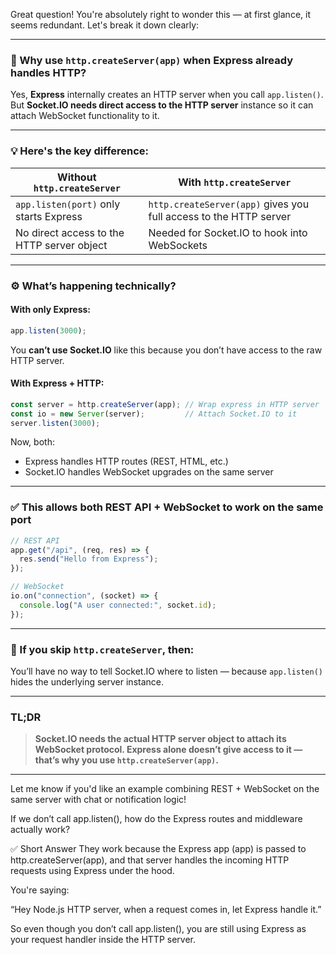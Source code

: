 Great question! You're absolutely right to wonder this — at first glance, it seems redundant. Let's break it down clearly:

---

### 🧠 Why use `http.createServer(app)` when Express already handles HTTP?

Yes, **Express** internally creates an HTTP server when you call `app.listen()`.
But **Socket.IO needs direct access to the HTTP server** instance so it can attach WebSocket functionality to it.

---

### 💡 Here's the key difference:

| Without `http.createServer`                | With `http.createServer`                                          |
| ------------------------------------------ | ----------------------------------------------------------------- |
| `app.listen(port)` only starts Express     | `http.createServer(app)` gives you full access to the HTTP server |
| No direct access to the HTTP server object | Needed for Socket.IO to hook into WebSockets                      |

---

### ⚙️ What’s happening technically?

#### With only Express:

```js
app.listen(3000);
```

You **can’t use Socket.IO** like this because you don’t have access to the raw HTTP server.

#### With Express + HTTP:

```js
const server = http.createServer(app); // Wrap express in HTTP server
const io = new Server(server);         // Attach Socket.IO to it
server.listen(3000);
```

Now, both:

* Express handles HTTP routes (REST, HTML, etc.)
* Socket.IO handles WebSocket upgrades on the same server

---

### ✅ This allows both REST API + WebSocket to work on the same port

```js
// REST API
app.get("/api", (req, res) => {
  res.send("Hello from Express");
});

// WebSocket
io.on("connection", (socket) => {
  console.log("A user connected:", socket.id);
});
```

---

### 🚫 If you skip `http.createServer`, then:

You’ll have no way to tell Socket.IO where to listen — because `app.listen()` hides the underlying server instance.

---

### TL;DR

> **Socket.IO needs the actual HTTP server object to attach its WebSocket protocol. Express alone doesn’t give access to it — that’s why you use `http.createServer(app)`.**

---

Let me know if you'd like an example combining REST + WebSocket on the same server with chat or notification logic!







If we don’t call app.listen(), how do the Express routes and middleware actually work?

✅ Short Answer
They work because the Express app (app) is passed to http.createServer(app), and that server handles the incoming HTTP requests using Express under the hood.

You're saying:

“Hey Node.js HTTP server, when a request comes in, let Express handle it.”

So even though you don’t call app.listen(), you are still using Express as your request handler inside the HTTP server.

